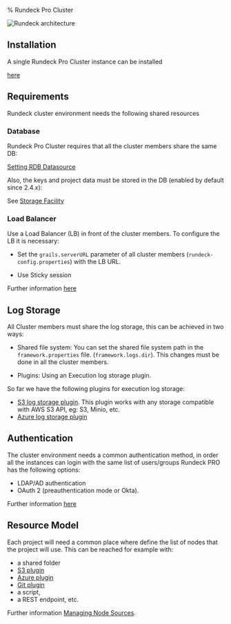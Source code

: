 % Rundeck Pro Cluster

![Rundeck architecture](https://docs.rundeck.com/docs/figures/architecture.png)

## Installation

A single Rundeck Pro Cluster instance can be installed 

[here](https://docs.rundeck.com/docs/administration/install)


## Requirements

Rundeck cluster environment needs the following shared resources



### Database 

Rundeck Pro Cluster requires that all the cluster members share the same DB:

[Setting RDB Datasource](https://docs.rundeck.com/docs/administration/configuration/database/index.html)

Also, the keys and project data must be stored in the DB (enabled by default since 2.4.x):

See [Storage Facility](https://docs.rundeck.com/docs/administration/configuration/storage-facility.html)


### Load Balancer

Use a Load Balancer (LB) in front of the cluster members.
To configure the LB it is necessary: 

* Set the `grails.serverURL` parameter of all cluster members (`rundeck-config.properties`) with the LB URL.

* Use Sticky session

Further information [here](../administration/cluster/loadbalancer)


## Log Storage


All Cluster members must share the log storage, this can be achieved in two ways:

* Shared file system: You can set the shared file system path in the `framework.properties` file. (`framework.logs.dir`). This changes must be done in all the cluster members.

* Plugins: Using an Execution log storage plugin.

So far we have the following plugins for execution log storage:

* [S3 log storage plugin](https://github.com/rundeck-plugins/rundeck-s3-log-plugin). 
  This plugin works with any storage compatible with AWS S3 API, eg: S3, Minio, etc.
* [Azure log storage plugin](https://github.com/rundeck-plugins/rundeck-azure-plugin)


## Authentication

The cluster environment needs a common authentication method, in order all the instances can login with the same list of users/groups
Rundeck PRO has the following options:

* LDAP/AD authentication
* OAuth 2 (preauthentication mode or Okta).

Further information [here](../administration/authenticating-users.html)


## Resource Model

Each project will need a common place where define the list of nodes that the project will use.
This can be reached for example with:

 * a shared folder
 * [S3 plugin](https://github.com/rundeck-plugins/aws-s3-model-source)
 * [Azure plugin](https://github.com/rundeck-plugins/rundeck-azure-plugin)
 * [Git plugin](https://github.com/rundeck-plugins/git-resource-model)
 * a script, 
 * a REST endpoint, etc.

Further information [Managing Node Sources](http://rundeck.org/docs/administration/managing-node-sources.html).
